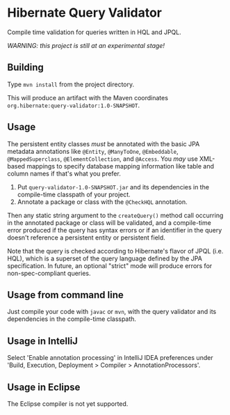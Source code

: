 # Hibernate Query Validator

Compile time validation for queries written in HQL and JPQL.

*WARNING: this project is still at an experimental stage!*

## Building

Type `mvn install` from the project directory.

This will produce an artifact with the Maven coordinates 
`org.hibernate:query-validator:1.0-SNAPSHOT`.

## Usage

The persistent entity classes *must* be annotated with the basic
JPA metadata annotations like `@Entity`, `@ManyToOne`, 
`@Embeddable`, `@MappedSuperclass`, `@ElementCollection`, and 
`@Access`. You *may* use XML-based mappings to specify database 
mapping information like table and column names if that's what you 
prefer.

1. Put `query-validator-1.0-SNAPSHOT.jar` and its dependencies in 
   the compile-time classpath of your project.
2. Annotate a package or class with the `@CheckHQL` annotation.

Then any static string argument to the `createQuery()` method call
occurring in the annotated package or class will be validated, and 
a compile-time error produced if the query has syntax errors or if 
an identifier in the query doesn't reference a persistent entity or 
persistent field.

Note that the query is checked according to Hibernate's flavor of
JPQL (i.e. HQL), which is a superset of the query language defined 
by the JPA specification. In future, an optional "strict" mode will 
produce errors for non-spec-compliant queries.

## Usage from command line

Just compile your code with `javac` or `mvn`, with the query validator
and its dependencies in the compile-time classpath.

## Usage in IntelliJ

Select 'Enable annotation processing' in IntelliJ IDEA preferences 
under 'Build, Execution, Deployment > Compiler > AnnotationProcessors'. 

## Usage in Eclipse

The Eclipse compiler is not yet supported.
